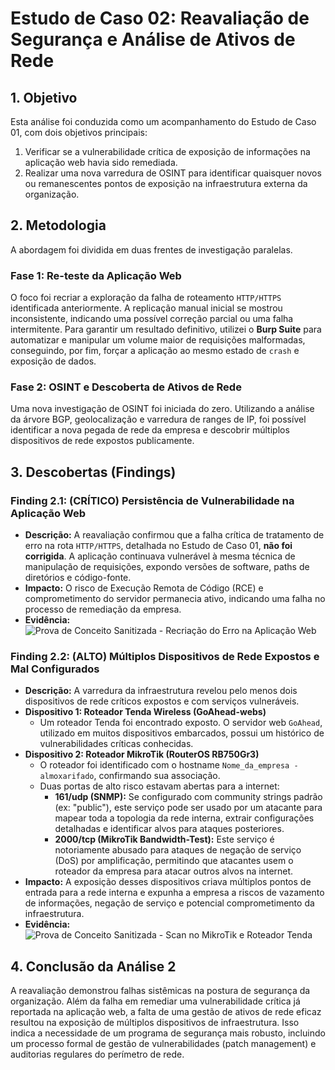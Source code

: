 # Estudo de Caso 02: Reavaliação de Segurança e Análise de Ativos de Rede

## 1. Objetivo

Esta análise foi conduzida como um acompanhamento do Estudo de Caso 01, com dois objetivos principais:
1.  Verificar se a vulnerabilidade crítica de exposição de informações na aplicação web havia sido remediada.
2.  Realizar uma nova varredura de OSINT para identificar quaisquer novos ou remanescentes pontos de exposição na infraestrutura externa da organização.

## 2. Metodologia

A abordagem foi dividida em duas frentes de investigação paralelas.

### Fase 1: Re-teste da Aplicação Web
O foco foi recriar a exploração da falha de roteamento `HTTP/HTTPS` identificada anteriormente. A replicação manual inicial se mostrou inconsistente, indicando uma possível correção parcial ou uma falha intermitente. Para garantir um resultado definitivo, utilizei o **Burp Suite** para automatizar e manipular um volume maior de requisições malformadas, conseguindo, por fim, forçar a aplicação ao mesmo estado de `crash` e exposição de dados.

### Fase 2: OSINT e Descoberta de Ativos de Rede
Uma nova investigação de OSINT foi iniciada do zero. Utilizando a análise da árvore BGP, geolocalização e varredura de ranges de IP, foi possível identificar a nova pegada de rede da empresa e descobrir múltiplos dispositivos de rede expostos publicamente.

## 3. Descobertas (Findings)

### Finding 2.1: (CRÍTICO) Persistência de Vulnerabilidade na Aplicação Web
* **Descrição:** A reavaliação confirmou que a falha crítica de tratamento de erro na rota `HTTP/HTTPS`, detalhada no Estudo de Caso 01, **não foi corrigida**. A aplicação continuava vulnerável à mesma técnica de manipulação de requisições, expondo versões de software, paths de diretórios e código-fonte.
* **Impacto:** O risco de Execução Remota de Código (RCE) e comprometimento do servidor permanecia ativo, indicando uma falha no processo de remediação da empresa.
* **Evidência:**
    ![Prova de Conceito Sanitizada - Recriação do Erro na Aplicação Web](./evidence/webapp-vulneravel.png)

### Finding 2.2: (ALTO) Múltiplos Dispositivos de Rede Expostos e Mal Configurados
* **Descrição:** A varredura da infraestrutura revelou pelo menos dois dispositivos de rede críticos expostos e com serviços vulneráveis.
* **Dispositivo 1: Roteador Tenda Wireless (GoAhead-webs)**
    * Um roteador Tenda foi encontrado exposto. O servidor web `GoAhead`, utilizado em muitos dispositivos embarcados, possui um histórico de vulnerabilidades críticas conhecidas.
* **Dispositivo 2: Roteador MikroTik (RouterOS RB750Gr3)**
    * O roteador foi identificado com o hostname `Nome_da_empresa - almoxarifado`, confirmando sua associação.
    * Duas portas de alto risco estavam abertas para a internet:
        * **161/udp (SNMP):** Se configurado com community strings padrão (ex: "public"), este serviço pode ser usado por um atacante para mapear toda a topologia da rede interna, extrair configurações detalhadas e identificar alvos para ataques posteriores.
        * **2000/tcp (MikroTik Bandwidth-Test):** Este serviço é notoriamente abusado para ataques de negação de serviço (DoS) por amplificação, permitindo que atacantes usem o roteador da empresa para atacar outros alvos na internet.
* **Impacto:** A exposição desses dispositivos criava múltiplos pontos de entrada para a rede interna e expunha a empresa a riscos de vazamento de informações, negação de serviço e potencial comprometimento da infraestrutura.
* **Evidência:**
    ![Prova de Conceito Sanitizada - Scan no MikroTik e Roteador Tenda](./evidence/Mikrotik-vulneravel.png)


## 4. Conclusão da Análise 2

A reavaliação demonstrou falhas sistêmicas na postura de segurança da organização. Além da falha em remediar uma vulnerabilidade crítica já reportada na aplicação web, a falta de uma gestão de ativos de rede eficaz resultou na exposição de múltiplos dispositivos de infraestrutura. Isso indica a necessidade de um programa de segurança mais robusto, incluindo um processo formal de gestão de vulnerabilidades (patch management) e auditorias regulares do perímetro de rede.
